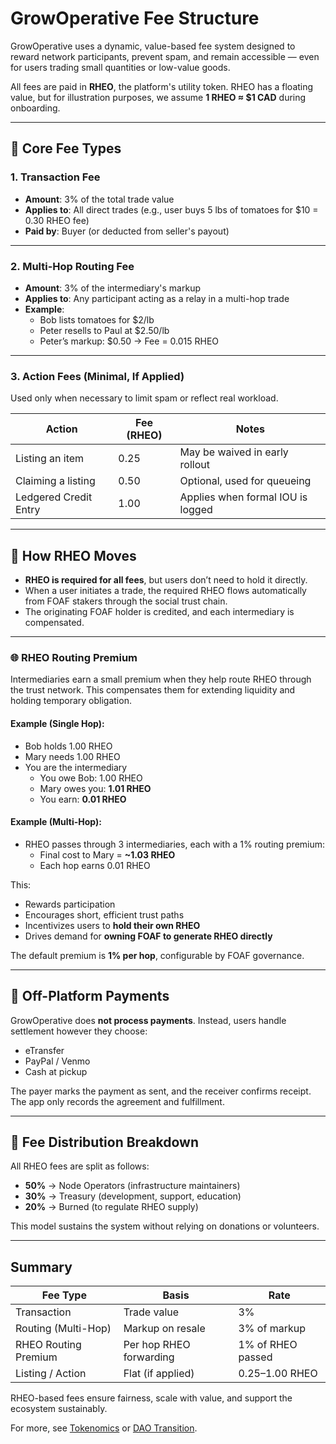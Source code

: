# GrowOperative Fee Structure

GrowOperative uses a dynamic, value-based fee system designed to reward network participants, prevent spam, and remain accessible — even for users trading small quantities or low-value goods.

All fees are paid in **RHEO**, the platform's utility token. RHEO has a floating value, but for illustration purposes, we assume **1 RHEO ≈ $1 CAD** during onboarding.

---

## 🔹 Core Fee Types

### 1. Transaction Fee
- **Amount**: 3% of the total trade value
- **Applies to**: All direct trades (e.g., user buys 5 lbs of tomatoes for $10 = 0.30 RHEO fee)
- **Paid by**: Buyer (or deducted from seller's payout)

---

### 2. Multi-Hop Routing Fee
- **Amount**: 3% of the intermediary's markup
- **Applies to**: Any participant acting as a relay in a multi-hop trade
- **Example**:
  - Bob lists tomatoes for $2/lb
  - Peter resells to Paul at $2.50/lb
  - Peter’s markup: $0.50 → Fee = 0.015 RHEO

---

### 3. Action Fees (Minimal, If Applied)
Used only when necessary to limit spam or reflect real workload.

| Action               | Fee (RHEO) | Notes                             |
|----------------------|------------|-----------------------------------|
| Listing an item      | 0.25       | May be waived in early rollout    |
| Claiming a listing   | 0.50       | Optional, used for queueing       |
| Ledgered Credit Entry| 1.00       | Applies when formal IOU is logged |

---

## 🔹 How RHEO Moves

- **RHEO is required for all fees**, but users don’t need to hold it directly.
- When a user initiates a trade, the required RHEO flows automatically from FOAF stakers through the social trust chain.
- The originating FOAF holder is credited, and each intermediary is compensated.

---

### 🌐 RHEO Routing Premium

Intermediaries earn a small premium when they help route RHEO through the trust network. This compensates them for extending liquidity and holding temporary obligation.

#### Example (Single Hop):
- Bob holds 1.00 RHEO
- Mary needs 1.00 RHEO
- You are the intermediary
  - You owe Bob: 1.00 RHEO
  - Mary owes you: **1.01 RHEO**
  - You earn: **0.01 RHEO**

#### Example (Multi-Hop):
- RHEO passes through 3 intermediaries, each with a 1% routing premium:
  - Final cost to Mary = **~1.03 RHEO**
  - Each hop earns 0.01 RHEO

This:
- Rewards participation
- Encourages short, efficient trust paths
- Incentivizes users to **hold their own RHEO**
- Drives demand for **owning FOAF to generate RHEO directly**

The default premium is **1% per hop**, configurable by FOAF governance.

---

## 🔹 Off-Platform Payments

GrowOperative does **not process payments**. Instead, users handle settlement however they choose:
- eTransfer
- PayPal / Venmo
- Cash at pickup

The payer marks the payment as sent, and the receiver confirms receipt. The app only records the agreement and fulfillment.

---

## 🔹 Fee Distribution Breakdown

All RHEO fees are split as follows:

- **50%** → Node Operators (infrastructure maintainers)
- **30%** → Treasury (development, support, education)
- **20%** → Burned (to regulate RHEO supply)

This model sustains the system without relying on donations or volunteers.

---

## Summary

| Fee Type         | Basis                     | Rate              |
|------------------|---------------------------|-------------------|
| Transaction      | Trade value               | 3%                |
| Routing (Multi-Hop)| Markup on resale         | 3% of markup      |
| RHEO Routing Premium | Per hop RHEO forwarding | 1% of RHEO passed |
| Listing / Action | Flat (if applied)         | 0.25–1.00 RHEO    |

RHEO-based fees ensure fairness, scale with value, and support the ecosystem sustainably.

For more, see [Tokenomics](./tokenomics.md) or [DAO Transition](./dao-transition.md).
